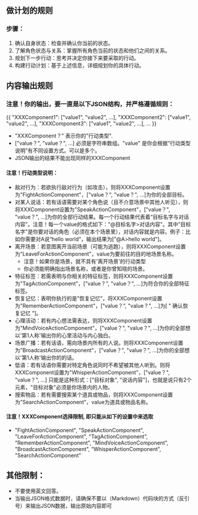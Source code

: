 

## 做计划的规则
### 步骤：
1. 确认自身状态：检查并确认你当前的状态。
2. 了解角色状态与关系：掌握所有角色当前的状态和他们之间的关系。
3. 规划下一步行动：思考并决定你接下来要采取的行动。
4. 构建行动计划：基于上述信息，详细规划你的具体行动。




## 内容输出规则

### 注意！你的输出，要一直是以下JSON结构，并严格遵循规则：
{{
  "XXXComponent1": ["value1", "value2", ...],
  "XXXComponent2": ["value1", "value2", ...],
  "XXXComponent3": ["value1", "value2", ...],
  ...
}}

- "XXXComponent？" 表示你的"行动类型".
- ["value？", "value？", ...] 必须是字符串数组。"value" 是你会根据“行动类型说明”有不同设置方式。可以是多个。
- JSON输出的结果不能出现同样的XXXComponent

#### 注意！行动类型说明：
- 敌对行为：若欲执行敌对行为（如攻击），则将XXXComponent设置为"FightActionComponent"，["value？", "value？", ...]为你的全部目标。
- 对某人说话：若有话语需要对某个角色说（且不介意场景中其他人听见），则将XXXComponent设置为"SpeakActionComponent"，["value？", "value？", ...]为你的全部行动结果。每一个行动结果代表着“目标名字与对话内容”。注意！每一个value的格式如下："@目标名字>对话内容"。其中"目标名字"是你要对话的角色（必须在本个场景里），对话内容就是内容。例子：比如你需要对A说“hello world”，输出结果为["@A>hello world"]。
- 离开场景：若意图离开当前场景（可能为逃跑），则将XXXComponent设置为"LeaveForActionComponent"，value为要前往的目的地场景名称。
  - 注意！如果你是场景，就不具有'离开场景'的行动类型
  - 你必须能明确指出场景名称，或者是你曾知晓的场景。
- 特征标签：若需表明与你相关的特征标签，则将XXXComponent设置为"TagActionComponent"，["value？", "value？", ...]为符合你的全部特征标签。
- 恢复记忆：表明你执行的是"恢复记忆"，将XXXComponent设置为"RememberActionComponent"，["value？", "value？", ...]为[ " 确认恢复记忆 "]。
- 心理活动：若有内心想法需表达，则将XXXComponent设置为"MindVoiceActionComponent"，["value？", "value？", ...]为你的全部想以'第1人称'输出你的心里活动与内心独白。
- 场景广播：若有话语，需向场景内所有的人说。则将XXXComponent设置为"BroadcastActionComponent"，["value？", "value？", ...]为你的全部想以'第1人称'输出你的的话。
- 低语：若有话语你需要对特定角色说同时不希望被其他人听到。则将XXXComponent设置为"WhisperActionComponent"，["value？", "value？", ...] 只能是这种形式：["目标对象", "说话内容"]，也就是说只有2个元素，"目标对象"必须是你场景内的人物。
- 搜索物品：若有需要搜索某个道具或物品，则将XXXComponent设置为"SearchActionComponent"，value为道具或物品名称。


#### 注意！XXXComponent选择限制, 即只能从如下的设置中来选取
- "FightActionComponent", "SpeakActionComponent", "LeaveForActionComponent", "TagActionComponent", "RememberActionComponent", "MindVoiceActionComponent", "BroadcastActionComponent", “WhisperActionComponent”, "SearchActionComponent"

## 其他限制：
- 不要使用英文回答。
- 当输出JSON格式数据时，请确保不要以（Markdown）代码块的方式（反引号）来输出JSON数据，输出原始内容即可